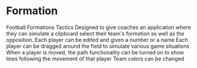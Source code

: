 # Formation
Football Formations Tactics
Designed to give coaches an application where they can simulate a clipboard
select their team's formation as well as the opposition. 
Each player can be edited and given a number or a name
Each player can be dragged around the field to simulate various game situations
When a player is moved, the path functionality can be turned on to show lines following the movement of that player
Team colors can be changed
